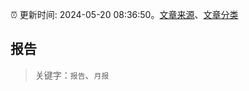 :alarm_clock: 更新时间: 2024-05-20 08:36:50。[文章来源](/README.md)、[文章分类](/TAGS.md)

## 报告


> 关键字：`报告`、`月报`



